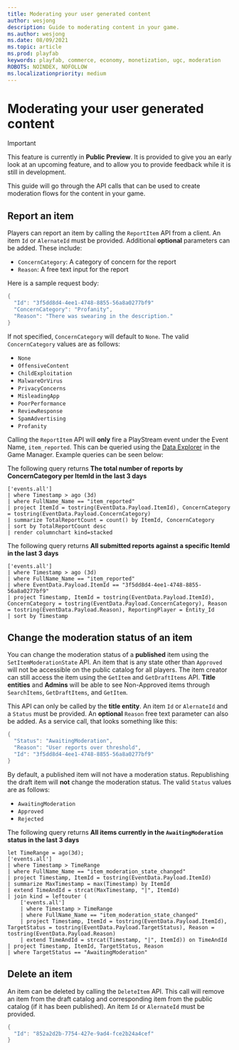 ```yaml
---
title: Moderating your user generated content
author: wesjong
description: Guide to moderating content in your game.
ms.author: wesjong
ms.date: 08/09/2021
ms.topic: article
ms.prod: playfab
keywords: playfab, commerce, economy, monetization, ugc, moderation
ROBOTS: NOINDEX, NOFOLLOW
ms.localizationpriority: medium
---
```


# Moderating your user generated content

> [!IMPORTANT]
> This feature is currently in **Public Preview**. It is provided to give you an early look at an upcoming feature, and to allow you to provide feedback while it is still in development.

This guide will go through the API calls that can be used to create moderation flows for the content in your game.

## Report an item

Players can report an item by calling the `ReportItem` API from a client. An item `Id` or `AlernateId` must be provided. Additional **optional** parameters can be added. These include:

- `ConcernCategory`: A category of concern for the report
- `Reason`: A free text input for the report

Here is a sample request body:

```csharp
{
  "Id": "3f5dd8d4-4ee1-4748-8855-56a8a0277bf9"
  "ConcernCategory": "Profanity",
  "Reason": "There was swearing in the description."
}
```

If not specified, `ConcernCategory` will default to `None`. The valid `ConcernCategory` values are as follows:

- `None`
- `OffensiveContent`
- `ChildExploitation`
- `MalwareOrVirus`
- `PrivacyConcerns`
- `MisleadingApp`
- `PoorPerformance`
- `ReviewResponse`
- `SpamAdvertising`
- `Profanity`

Calling the `ReportItem` API will **only** fire a PlayStream event under the Event Name, `item_reported`. This can be queried using the [Data Explorer](/gaming/playfab/features/insights/data-explorer/) in the Game Manager. Example queries can be seen below:

The following query returns **The total number of reports by ConcernCategory per ItemId in the last 3 days**

```kusto
['events.all']
| where Timestamp > ago (3d)
| where FullName_Name == "item_reported"
| project ItemId = tostring(EventData.Payload.ItemId), ConcernCategory = tostring(EventData.Payload.ConcernCategory)
| summarize TotalReportCount = count() by ItemId, ConcernCategory
| sort by TotalReportCount desc
| render columnchart kind=stacked
```

The following query returns **All submitted reports against a specific ItemId in the last 3 days**

```kusto
['events.all']
| where Timestamp > ago (3d)
| where FullName_Name == "item_reported"
| where EventData.Payload.ItemId == "3f5dd8d4-4ee1-4748-8855-56a8a0277bf9"
| project Timestamp, ItemId = tostring(EventData.Payload.ItemId), ConcernCategory = tostring(EventData.Payload.ConcernCategory), Reason = tostring(EventData.Payload.Reason), ReportingPlayer = Entity_Id
| sort by Timestamp
```

## Change the moderation status of an item

You can change the moderation status of a **published** item using the `SetItemModerationState` API. An item that is any state other than `Approved` will not be accessible on the public catalog for all players. The item creator can still access the item using the `GetItem` and `GetDraftItems` API. **Title entities** and **Admins** will be able to see Non-Approved items through `SearchItems`, `GetDraftItems`, and `GetItem`.

 This API can only be called by the **title entity**. An item `Id` or `AlernateId` and a `Status` must be provided. An **optional** `Reason` free text parameter can also be added. As a service call, that looks something like this:

```csharp
{
  "Status": "AwaitingModeration",
  "Reason": "User reports over threshold",
  "Id": "3f5dd8d4-4ee1-4748-8855-56a8a0277bf9"
}
```

By default, a published item will not have a moderation status. Republishing the draft item will **not** change the moderation status. The valid `Status` values are as follows:

- `AwaitingModeration`
- `Approved`
- `Rejected`

The following query returns **All items currently in the `AwaitingModeration` status in the last 3 days**

```kusto
let TimeRange = ago(3d);
['events.all']
| where Timestamp > TimeRange
| where FullName_Name == "item_moderation_state_changed"
| project Timestamp, ItemId = tostring(EventData.Payload.ItemId)
| summarize MaxTimestamp = max(Timestamp) by ItemId
| extend TimeAndId = strcat(MaxTimestamp, "|", ItemId)
| join kind = leftouter (
    ['events.all']
    | where Timestamp > TimeRange
    | where FullName_Name == "item_moderation_state_changed"
    | project Timestamp, ItemId = tostring(EventData.Payload.ItemId), TargetStatus = tostring(EventData.Payload.TargetStatus), Reason = tostring(EventData.Payload.Reason)
    | extend TimeAndId = strcat(Timestamp, "|", ItemId)) on TimeAndId
| project Timestamp, ItemId, TargetStatus, Reason
| where TargetStatus == "AwaitingModeration"
```

## Delete an item

An item can be deleted by calling the `DeleteItem` API. This call will remove an item from the draft catalog and corresponding item from the public catalog (if it has been published). An item `Id` or `AlernateId` must be provided.

```csharp
{
  "Id": "852a2d2b-7754-427e-9ad4-fce2b24a4cef"
}
```
